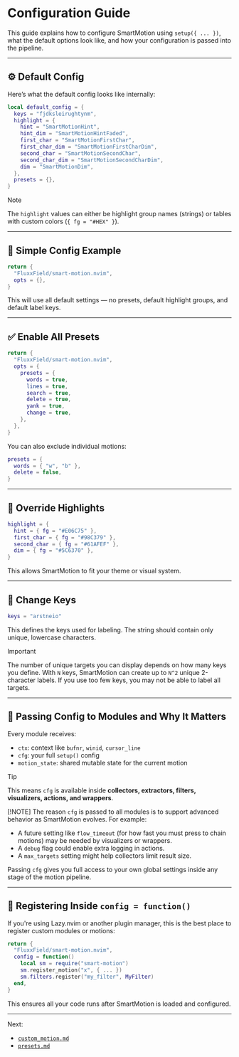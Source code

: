# Configuration Guide

This guide explains how to configure SmartMotion using `setup({ ... })`, what the default options look like, and how your configuration is passed into the pipeline.

---

## ⚙️ Default Config

Here’s what the default config looks like internally:

```lua
local default_config = {
  keys = "fjdksleirughtynm",
  highlight = {
    hint = "SmartMotionHint",
    hint_dim = "SmartMotionHintFaded",
    first_char = "SmartMotionFirstChar",
    first_char_dim = "SmartMotionFirstCharDim",
    second_char = "SmartMotionSecondChar",
    second_char_dim = "SmartMotionSecondCharDim",
    dim = "SmartMotionDim",
  },
  presets = {},
}
```

> [!NOTE]
> The `highlight` values can either be highlight group names (strings) or tables with custom colors (`{ fg = "#HEX" }`).

---

## 🧪 Simple Config Example

```lua
return {
  "FluxxField/smart-motion.nvim",
  opts = {},
}
```

This will use all default settings — no presets, default highlight groups, and default label keys.

---

## ✅ Enable All Presets

```lua
return {
  "FluxxField/smart-motion.nvim",
  opts = {
    presets = {
      words = true,
      lines = true,
      search = true,
      delete = true,
      yank = true,
      change = true,
    },
  },
}
```

You can also exclude individual motions:

```lua
presets = {
  words = { "w", "b" },
  delete = false,
}
```

---

## 🎨 Override Highlights

```lua
highlight = {
  hint = { fg = "#E06C75" },
  first_char = { fg = "#98C379" },
  second_char = { fg = "#61AFEF" },
  dim = { fg = "#5C6370" },
}
```

This allows SmartMotion to fit your theme or visual system.

---

## 🧷 Change Keys

```lua
keys = "arstneio"
```

This defines the keys used for labeling. The string should contain only unique, lowercase characters.

> [!IMPORTANT]
> The number of unique targets you can display depends on how many keys you define. With `N` keys, SmartMotion can create up to `N^2` unique 2-character labels. If you use too few keys, you may not be able to label all targets.

---

## 🔁 Passing Config to Modules and Why It Matters

Every module receives:

- `ctx`: context like `bufnr`, `winid`, `cursor_line`
- `cfg`: your full `setup()` config
- `motion_state`: shared mutable state for the current motion

> [!TIP]
> This means `cfg` is available inside **collectors, extractors, filters, visualizers, actions, and wrappers**.
>
> [!NOTE]
> The reason `cfg` is passed to all modules is to support advanced behavior as SmartMotion evolves. For example:
>
> - A future setting like `flow_timeout` (for how fast you must press to chain motions) may be needed by visualizers or wrappers.
> - A `debug` flag could enable extra logging in actions.
> - A `max_targets` setting might help collectors limit result size.
>
> Passing `cfg` gives you full access to your own global settings inside any stage of the motion pipeline.

---

## 🔧 Registering Inside `config = function()`

If you're using Lazy.nvim or another plugin manager, this is the best place to register custom modules or motions:

```lua
return {
  "FluxxField/smart-motion.nvim",
  config = function()
    local sm = require("smart-motion")
    sm.register_motion("x", { ... })
    sm.filters.register("my_filter", MyFilter)
  end,
}
```

This ensures all your code runs after SmartMotion is loaded and configured.

---

Next:

- [`custom_motion.md`](./custom_motion.md)
- [`presets.md`](./presets.md)
